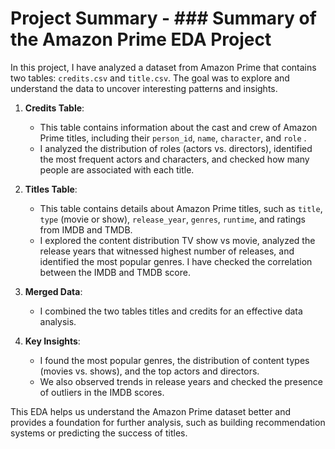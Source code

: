 # **Project Summary -** ### **Summary of the Amazon Prime EDA Project**

In this project, I have analyzed a dataset from Amazon Prime that contains two tables: `credits.csv` and `title.csv`. The goal was to explore and understand the data to uncover interesting patterns and insights.

1. **Credits Table**:
   - This table contains information about the cast and crew of Amazon Prime titles, including their `person_id`, `name`, `character`, and `role` .
   - I analyzed the distribution of roles (actors vs. directors), identified the most frequent actors and characters, and checked how many people are associated with each title.

2. **Titles Table**:
   - This table contains details about Amazon Prime titles, such as `title`, `type` (movie or show), `release_year`, `genres`, `runtime`, and ratings from IMDB and TMDB.
   - I explored the content distribution TV show vs movie, analyzed the release years that witnessed highest number of releases, and identified the most popular genres. I have checked the correlation between the IMDB and TMDB score.

3. **Merged Data**:
   - I combined the two tables titles and credits for an effective data analysis.

4. **Key Insights**:
   - I found the most popular genres, the distribution of content types (movies vs. shows), and the top actors and directors.
   - We also observed trends in release years and checked the presence of outliers in the IMDB scores.

This EDA helps us understand the Amazon Prime dataset better and provides a foundation for further analysis, such as building recommendation systems or predicting the success of titles.
